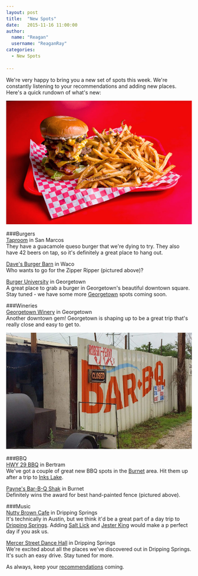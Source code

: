 ```yaml
---
layout: post
title:  "New Spots"
date:   2015-11-16 11:00:00
author:
  name: "Reagan"
  username: "ReaganRay"
categories:
  - New Spots

---
```


We're very happy to bring you a new set of spots this week. We're constantly listening to your recommendations and adding new places. Here's a quick rundown of what's new:

![The Zipper Ripper](/assets/img/zipperripper.jpg)

###Burgers
<br />
[Taproom](https://godaytrip.com/spots/taproom) in San Marcos<br />
They have a guacamole queso burger that we're dying to try. They also have 42 beers on tap, so it's definitely a great place to hang out.

[Dave's Burger Barn](https://godaytrip.com/spots/dave-s-burger-barn) in Waco<br />
Who wants to go for the Zipper Ripper (pictured above)?

[Burger University](https://godaytrip.com/spots/burger-university) in Georgetown<br />
A great place to grab a burger in Georgetown's beautiful downtown square. Stay tuned - we have some more [Georgetown](https://godaytrip.com/towns/georgetown) spots coming soon.

###Wineries
<br />
[Georgetown Winery](https://godaytrip.com/spots/georgetown-winery) in Georgetown<br />
Another downtown gem! Georgetown is shaping up to be a great trip that's really close and easy to get to.

![Payne's](/assets/img/paynes.jpg)

###BBQ
<br />
[HWY 29 BBQ](https://godaytrip.com/spots/hwy-29-bbq) in Bertram<br />
We've got a couple of great new BBQ spots in the [Burnet](https://godaytrip.com/towns/burnet) area. Hit them up after a trip to [Inks Lake](https://godaytrip.com/spots/inks-lake-state-park).

[Payne's Bar-B-Q Shak](https://godaytrip.com/spots/payne-s-bar-b-q-shak) in Burnet<br />
Definitely wins the award for best hand-painted fence (pictured above).

###Music
<br />
[Nutty Brown Cafe](https://godaytrip.com/spots/nutty-brown-cafe-ampitheater) in Dripping Springs<br />
It's technically in Austin, but we think it'd be a great part of a day trip to [Dripping Springs](https://godaytrip.com/towns/dripping-springs). Adding [Salt Lick](https://godaytrip.com/spots/the-salt-lick) and [Jester King](https://godaytrip.com/spots/jester-king-brewery) would make a p perfect day if you ask us.

[Mercer Street Dance Hall](https://godaytrip.com/spots/mercer-street-dance-hall) in Dripping Springs<br />
We're excited about all the places we've discovered out in Dripping Springs. It's such an easy drive. Stay tuned for more.

As always, keep your [recommendations](https://docs.google.com/forms/d/1p1ZOjZuxCkEjNFhlymLtkas4x_Nms1sCQnaRSrzPKAM/viewform?c=0&w=1) coming.
